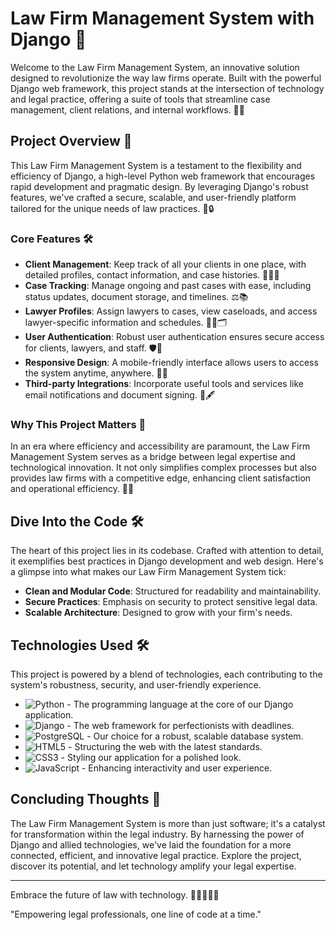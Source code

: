 # Law Firm Management System with Django 🚖

Welcome to the Law Firm Management System, an innovative solution designed to revolutionize the way law firms operate. Built with the powerful Django web framework, this project stands at the intersection of technology and legal practice, offering a suite of tools that streamline case management, client relations, and internal workflows. 🌟✨

## Project Overview 📘

This Law Firm Management System is a testament to the flexibility and efficiency of Django, a high-level Python web framework that encourages rapid development and pragmatic design. By leveraging Django's robust features, we've crafted a secure, scalable, and user-friendly platform tailored for the unique needs of law practices. 🚀🔒

### Core Features 🛠️

- **Client Management**: Keep track of all your clients in one place, with detailed profiles, contact information, and case histories. 🧑‍💼📇
- **Case Tracking**: Manage ongoing and past cases with ease, including status updates, document storage, and timelines. ⚖️📚
- **Lawyer Profiles**: Assign lawyers to cases, view caseloads, and access lawyer-specific information and schedules. 👩‍⚖️🗂️
- **User Authentication**: Robust user authentication ensures secure access for clients, lawyers, and staff. 🛡️🔑
- **Responsive Design**: A mobile-friendly interface allows users to access the system anytime, anywhere. 📱💼
- **Third-party Integrations**: Incorporate useful tools and services like email notifications and document signing. 📧🖋️

### Why This Project Matters 🌈

In an era where efficiency and accessibility are paramount, the Law Firm Management System serves as a bridge between legal expertise and technological innovation. It not only simplifies complex processes but also provides law firms with a competitive edge, enhancing client satisfaction and operational efficiency. 🚀💡

## Dive Into the Code 🛠️

The heart of this project lies in its codebase. Crafted with attention to detail, it exemplifies best practices in Django development and web design. Here's a glimpse into what makes our Law Firm Management System tick:

- **Clean and Modular Code**: Structured for readability and maintainability.
- **Secure Practices**: Emphasis on security to protect sensitive legal data.
- **Scalable Architecture**: Designed to grow with your firm's needs.

## Technologies Used 🛠️

This project is powered by a blend of technologies, each contributing to the system's robustness, security, and user-friendly experience.

- ![Python](https://img.shields.io/badge/Python-3776AB?style=for-the-badge&logo=python&logoColor=white) - The programming language at the core of our Django application.
- ![Django](https://img.shields.io/badge/Django-092E20?style=for-the-badge&logo=django&logoColor=green) - The web framework for perfectionists with deadlines.
- ![PostgreSQL](https://img.shields.io/badge/PostgreSQL-316192?style=for-the-badge&logo=postgresql&logoColor=white) - Our choice for a robust, scalable database system.
- ![HTML5](https://img.shields.io/badge/HTML5-E34F26?style=for-the-badge&logo=html5&logoColor=white) - Structuring the web with the latest standards.
- ![CSS3](https://img.shields.io/badge/CSS3-1572B6?style=for-the-badge&logo=css3&logoColor=white) - Styling our application for a polished look.
- ![JavaScript](https://img.shields.io/badge/JavaScript-F7DF1E?style=for-the-badge&logo=javascript&logoColor=black) - Enhancing interactivity and user experience.

## Concluding Thoughts 💭

The Law Firm Management System is more than just software; it's a catalyst for transformation within the legal industry. By harnessing the power of Django and allied technologies, we've laid the foundation for a more connected, efficient, and innovative legal practice. Explore the project, discover its potential, and let technology amplify your legal expertise.

---

Embrace the future of law with technology. 🌟👩‍💼👨‍💼

"Empowering legal professionals, one line of code at a time."
